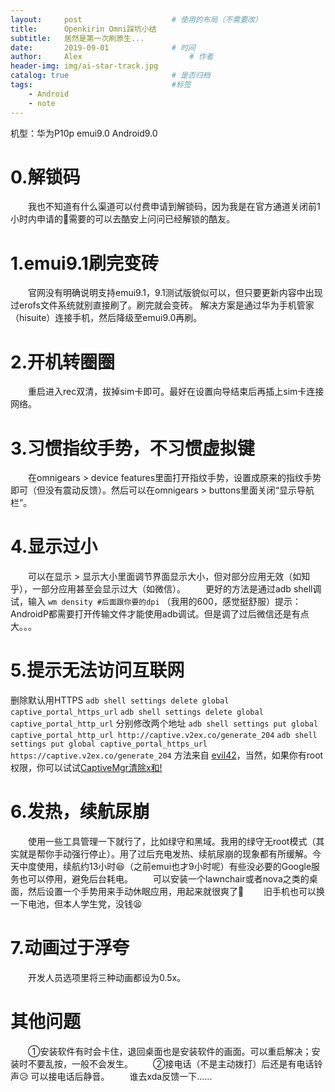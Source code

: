 ```yaml
---
layout:     post   				    # 使用的布局（不需要改）
title:      Openkirin Omni踩坑小结 
subtitle:   居然是第一次刷原生...
date:       2019-09-01 				# 时间
author:     Alex 						# 作者
header-img: img/ai-star-track.jpg 	
catalog: true 						# 是否归档
tags:								#标签
    - Android
    - note
---
```



机型：华为P10p emui9.0 Android9.0

# 0.解锁码
　　我也不知道有什么渠道可以付费申请到解锁码，因为我是在官方通道关闭前1小时内申请的🤣需要的可以去酷安上问问已经解锁的酷友。

# 1.emui9.1刷完变砖
　　官网没有明确说明支持emui9.1，9.1测试版貌似可以，但只要更新内容中出现过erofs文件系统就别直接刷了。刷完就会变砖。
解决方案是通过华为手机管家（hisuite）连接手机，然后降级至emui9.0再刷。

# 2.开机转圈圈
　　重启进入rec双清，拔掉sim卡即可。最好在设置向导结束后再插上sim卡连接网络。

# 3.习惯指纹手势，不习惯虚拟键
　　在omnigears > device features里面打开指纹手势，设置成原来的指纹手势即可（但没有震动反馈）。然后可以在omnigears > buttons里面关闭“显示导航栏”。

# 4.显示过小
　　可以在显示 > 显示大小里面调节界面显示大小，但对部分应用无效（如知乎），一部分应用甚至会显示过大（如微信）。
　　更好的方法是通过adb shell调试，输入
`wm density #后面跟你要的dpi`
（我用的600，感觉挺舒服）提示：AndroidP都需要打开传输文件才能使用adb调试。但是调了过后微信还是有点大。。。

# 5.提示无法访问互联网
删除默认用HTTPS
`adb shell settings delete global captive_portal_https_url`
`adb shell settings delete global captive_portal_http_url`
分别修改两个地址
`adb shell settings put global captive_portal_http_url http://captive.v2ex.co/generate_204`
`adb shell settings put global captive_portal_https_url https://captive.v2ex.co/generate_204`
方法来自 [evil42](https://www.evil42.com/index.php/archives/17/)，当然，如果你有root权限，你可以试试[CaptiveMgr清除x和! ](https://www.coolapk.com/apk/tech.evlsoc.captivemgr)
# 6.发热，续航尿崩
　　使用一些工具管理一下就行了，比如绿守和黑域。我用的绿守无root模式（其实就是帮你手动强行停止）。用了过后充电发热、续航尿崩的现象都有所缓解。今天中度使用，续航约13小时😆（之前emui也才9小时呢）有些没必要的Google服务也可以停用，避免后台耗电。
　　可以安装一个lawnchair或者nova之类的桌面，然后设置一个手势用来手动休眠应用，用起来就很爽了🤔
　　旧手机也可以换一下电池，但本人学生党，没钱😫

# 7.动画过于浮夸
　　开发人员选项里将三种动画都设为0.5x。

# 其他问题
　　①安装软件有时会卡住，退回桌面也是安装软件的画面。可以重启解决；安装时不要乱按，一般不会发生。
　　②接电话（不是主动拨打）后还是有电话铃声😥
可以接电话后静音。
　　谁去xda反馈一下......

